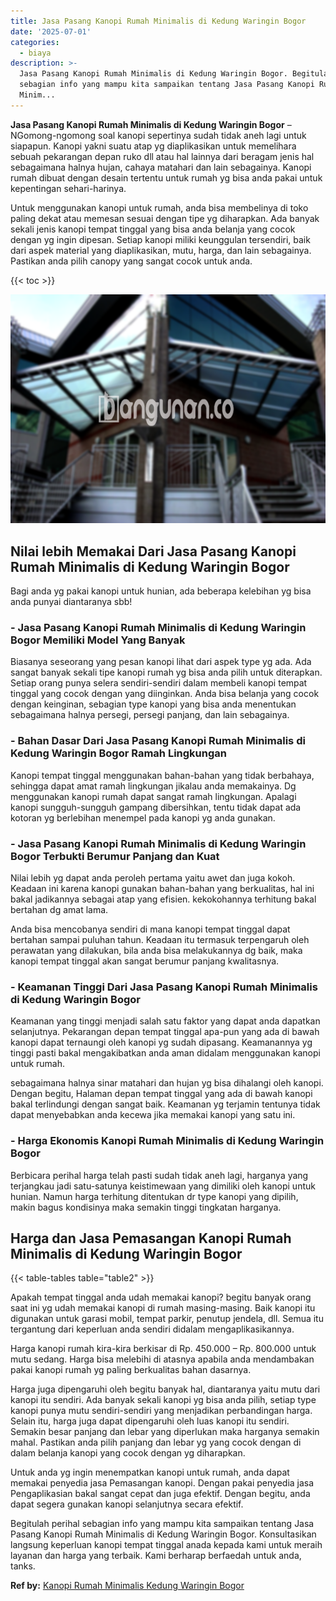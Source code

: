 ```yaml
---
title: Jasa Pasang Kanopi Rumah Minimalis di Kedung Waringin Bogor
date: '2025-07-01'
categories:
  - biaya
description: >-
  Jasa Pasang Kanopi Rumah Minimalis di Kedung Waringin Bogor. Begitulah perihal
  sebagian info yang mampu kita sampaikan tentang Jasa Pasang Kanopi Rumah
  Minim...
---
```


**Jasa Pasang Kanopi Rumah Minimalis di Kedung Waringin Bogor** – NGomong-ngomong soal kanopi sepertinya sudah tidak aneh lagi untuk siapapun. Kanopi yakni suatu atap yg diaplikasikan untuk memelihara sebuah pekarangan depan ruko dll atau hal lainnya dari beragam jenis hal sebagaimana halnya hujan, cahaya matahari dan lain sebagainya. Kanopi rumah dibuat dengan desain tertentu untuk rumah yg bisa anda pakai untuk kepentingan sehari-harinya.

Untuk menggunakan kanopi untuk rumah, anda bisa membelinya di toko paling dekat atau memesan sesuai dengan tipe yg diharapkan. Ada banyak sekali jenis kanopi tempat tinggal yang bisa anda belanja yang cocok dengan yg ingin dipesan. Setiap kanopi miliki keunggulan tersendiri, baik dari aspek material yang diaplikasikan, mutu, harga, dan lain sebagainya. Pastikan anda pilih canopy yang sangat cocok untuk anda.

{{< toc >}}

![Jasa Pasang Kanopi Rumah Minimalis di Kedung Waringin Bogor](/images/harga-kanopi-minimalis-14.png)

## Nilai lebih Memakai Dari Jasa Pasang Kanopi Rumah Minimalis di Kedung Waringin Bogor

Bagi anda yg pakai kanopi untuk hunian, ada beberapa kelebihan yg bisa anda punyai diantaranya sbb!

### \- Jasa Pasang Kanopi Rumah Minimalis di Kedung Waringin Bogor Memiliki Model Yang Banyak

Biasanya seseorang yang pesan kanopi lihat dari aspek type yg ada. Ada sangat banyak sekali tipe kanopi rumah yg bisa anda pilih untuk diterapkan. Setiap orang punya selera sendiri-sendiri dalam membeli kanopi tempat tinggal yang cocok dengan yang diinginkan. Anda bisa belanja yang cocok dengan keinginan, sebagian type kanopi yang bisa anda menentukan sebagaimana halnya persegi, persegi panjang, dan lain sebagainya.

### \- Bahan Dasar Dari Jasa Pasang Kanopi Rumah Minimalis di Kedung Waringin Bogor Ramah Lingkungan

Kanopi tempat tinggal menggunakan bahan-bahan yang tidak berbahaya, sehingga dapat amat ramah lingkungan jikalau anda memakainya. Dg menggunakan kanopi rumah dapat sangat ramah lingkungan. Apalagi kanopi sungguh-sungguh gampang dibersihkan, tentu tidak dapat ada kotoran yg berlebihan menempel pada kanopi yg anda gunakan.

### \- Jasa Pasang Kanopi Rumah Minimalis di Kedung Waringin Bogor Terbukti Berumur Panjang dan Kuat

Nilai lebih yg dapat anda peroleh pertama yaitu awet dan juga kokoh. Keadaan ini karena kanopi gunakan bahan-bahan yang berkualitas, hal ini bakal jadikannya sebagai atap yang efisien. kekokohannya terhitung bakal bertahan dg amat lama.

Anda bisa mencobanya sendiri di mana kanopi tempat tinggal dapat bertahan sampai puluhan tahun. Keadaan itu termasuk terpengaruh oleh perawatan yang dilakukan, bila anda bisa melakukannya dg baik, maka kanopi tempat tinggal akan sangat berumur panjang kwalitasnya.

### \- Keamanan Tinggi Dari Jasa Pasang Kanopi Rumah Minimalis di Kedung Waringin Bogor

Keamanan yang tinggi menjadi salah satu faktor yang dapat anda dapatkan selanjutnya. Pekarangan depan tempat tinggal apa-pun yang ada di bawah kanopi dapat ternaungi oleh kanopi yg sudah dipasang. Keamanannya yg tinggi pasti bakal mengakibatkan anda aman didalam menggunakan kanopi untuk rumah.

sebagaimana halnya sinar matahari dan hujan yg bisa dihalangi oleh kanopi. Dengan begitu, Halaman depan tempat tinggal yang ada di bawah kanopi bakal terlindungi dengan sangat baik. Keamanan yg terjamin tentunya tidak dapat menyebabkan anda kecewa jika memakai kanopi yang satu ini.

### \- Harga Ekonomis Kanopi Rumah Minimalis di Kedung Waringin Bogor

Berbicara perihal harga telah pasti sudah tidak aneh lagi, harganya yang terjangkau jadi satu-satunya keistimewaan yang dimiliki oleh kanopi untuk hunian. Namun harga terhitung ditentukan dr type kanopi yang dipilih, makin bagus kondisinya maka semakin tinggi tingkatan harganya.

## Harga dan Jasa Pemasangan Kanopi Rumah Minimalis di Kedung Waringin Bogor

{{< table-tables table="table2" >}}

Apakah tempat tinggal anda udah memakai kanopi? begitu banyak orang saat ini yg udah memakai kanopi di rumah masing-masing. Baik kanopi itu digunakan untuk garasi mobil, tempat parkir, penutup jendela, dll. Semua itu tergantung dari keperluan anda sendiri didalam mengaplikasikannya.

Harga kanopi rumah kira-kira berkisar di Rp. 450.000 – Rp. 800.000 untuk mutu sedang. Harga bisa melebihi di atasnya apabila anda mendambakan pakai kanopi rumah yg paling berkualitas bahan dasarnya.

Harga juga dipengaruhi oleh begitu banyak hal, diantaranya yaitu mutu dari kanopi itu sendiri. Ada banyak sekali kanopi yg bisa anda pilih, setiap type kanopi punya mutu sendiri-sendiri yang menjadikan perbandingan harga. Selain itu, harga juga dapat dipengaruhi oleh luas kanopi itu sendiri. Semakin besar panjang dan lebar yang diperlukan maka harganya semakin mahal. Pastikan anda pilih panjang dan lebar yg yang cocok dengan di dalam belanja kanopi yang cocok dengan yg diharapkan.

Untuk anda yg ingin menempatkan kanopi untuk rumah, anda dapat memakai penyedia jasa Pemasangan kanopi. Dengan pakai penyedia jasa Pengaplikasian bakal sangat cepat dan juga efektif. Dengan begitu, anda dapat segera gunakan kanopi selanjutnya secara efektif.

Begitulah perihal sebagian info yang mampu kita sampaikan tentang Jasa Pasang Kanopi Rumah Minimalis di Kedung Waringin Bogor. Konsultasikan langsung keperluan kanopi tempat tinggal anada kepada kami untuk meraih layanan dan harga yang terbaik. Kami berharap berfaedah untuk anda, tanks.

**Ref by:**  [Kanopi Rumah Minimalis Kedung Waringin Bogor](https://id.wikipedia.org/wiki/Kanopi)
